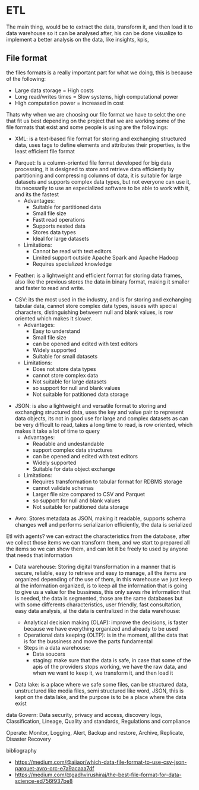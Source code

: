 # ETL
The main thing, would be to extract the data, transform it, and then load it to data warehouse so it can be analysed after, his can be done visualize to implement a better analysis on the data, like insights, kpis,

## File format
the files formats is a really important part for what we doing, this is because of the following:
- Large data storage = High costs
- Long read/writes times = Slow systems, high computational power
- High computation power = increased in cost
> 
Thats why when we are choosing our file format we have to selct the one that fit us best depending on the project that we are working some of the file formats that exist and some people is using are the followings:
-   XML: is a text-based file format for storing and exchanging structured data, uses tags to define elements and attributes their properties, is the least efficient file format
>
- Parquet: Is a column-oriented file format developed for big data processing, it is designed to store and retrieve data efficiently by partitioning and compressing columns of data, it is suitable for large datasets and supports complex data types, but not everyone can use it, its necesarily to use an especialized software to be able to work with it, and its the fastest
    - Advantages:
        - Suitable for partitioned data
        - Small file size
        - Fastt read operations
        - Supports nested data
        - Stores data types
        - Ideal for large datasets
    - Limitations:
        - Cannot be read with text editors
        - Limited support outside Apache Spark and Apache Hadoop
        - Requires specialized knowledge

>
- Feather: is a lightweight and efficient format for storing data frames, also like the previous stores the data in binary format, making it smaller and faster to read and write.
>
- CSV: its the most used in the industry, and is for storing and exchanging tabular data, cannot store complex data types, issues with special characters, distinguishing betweem null and blank values, is row oriented which makes it slower.
    - Advantages:
        - Easy to understand
        - Small file size
        - can be opened and edited with text editors
        - Widely supported
        - Suitable for small datasets
    - Limitations:
        - Does not store data types
        - cannot store complex data
        - Not suitable for large datasets
        - so support for null and blank values
        - Not suitable for patitioned data storage
>
- JSON: is also a lightweight and versatile format to storing and exchanging structured data, uses the key and value pair to represent data objects, its not in good use for large and complex datasets as can be very difficult to read, takes a long time to read, is row oriented, which makes it take a lot of time to query
    - Advantages:
        - Readable and undestandable
        - support complex data structures
        - can be opened and edited with text editors
        - Widely supported
        - Suitable for data object exchange
    - Limitations:
        - Requires transformation to tabular format for RDBMS storage
        - cannot validate schemas
        - Larger file size compared to CSV and Parquet
        - so support for null and blank values
        - Not suitable for patitioned data storage
>
- Avro: Stores metadata as JSON, making it readable, supports schema changes well and performs serializarion efficiently, the data is serialized


Etl with agents?
we can extract the characteristics from the database, after we collect those items we can transform them, and we start to prepared all the items so we can show them, and can let it be freely to used by anyone that needs that information 

- Data warehouse: Storing digital transformation in a manner that is secure, reliable, easy to retrieve and easy to manage, all the items are organized depending of the use of them, in this warehouse we just keep al the information organized, is to keep all the information that is going to give us a value for the bussiness, this only saves rhe information that is needed, the data is segmented, those are the same databases but with some differents characteristics, user friendly, fast consultation, easy data analysis, al the data is centralized in the data warehouse:
    - Analytical decision making (OLAP): improve the decisions, is faster because we have everything organized and already to be used
    - Operational data keeping (OLTP): is in the moment, all the data that is for the bussiness and move the parts fundamental 
    - Steps in a data warehouse:
        - Data soucers
        - staging: make sure that the data is safe, in case that some of the apis of the providers stops working, we have the raw data, and when we want to keep it, we transform it, and then load it 

- Data lake: is a place where  we safe some files, can be structured data, unstructured like media files, semi structured like word, JSON, this is kept on the data lake, and the purpose is to be a place where the data exist 

data Govern: Data security, privacy and access, discovery logs, Classification, Lineage, Quality and standards, Regulations and compliance

Operate: Monitor, Logging, Alert, Backup and restore, Archive, Replicate, Disaster Recovery



bibliography
- https://medium.com/@aiiaor/which-data-file-format-to-use-csv-json-parquet-avro-orc-e7a9acaaa7df
- https://medium.com/@gadhvirushiraj/the-best-file-format-for-data-science-ed756f937be8
